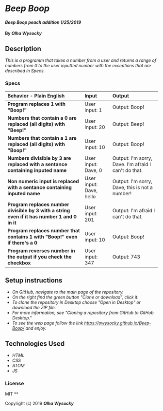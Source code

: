 # _Beep Boop_

#### _Beep Boop peach addition 1/25/2019_

#### By _**Olha Wysocky**_

## Description

_This is a programm  that takes a number from a user and returns a range of numbers from 0 to the user inputted number with the exceptions that are described in Specs._

### Specs
| Behavior - Plain English | Input | Output |
| :-------------     | :------------- | :------------- |
| **Program replaces 1 with "Boop!"** | User input: 1 | Output: Boop!|
| **Numbers that contain a 0 are replaced (all digits) with "Beep!"** | User input: 20 | Output: Beep!|
| **Numbers that contain a 1 are replaced (all digits) with "Boop!"**| User input: 10 | Output: Boop!|
| **Numbers divisible by 3 are replaced with a sentance containing inputed name** | User input: Dave, 0 | Output: I'm sorry, Dave. I'm afraid I can't do that.|
| **Non numeric input is replaced with a sentance containing inputed name** | User input: Dave, hello | Output: I'm sorry, Dave, this is not a number!|
| **Program replaces number divisible by 3 with a string even if it has number 1 and 0 in it** | User input: 201 | Output: I'm afraid I can't do that.|
| **Program replaces number that contains 1 with "Boop!" even if there's a 0** | User input: 10 | Output: Boop!|
| **Program reverses number in the output if you check the checkbox** | User input: 347 | Output: 743|

## Setup instructions
* _On GitHub, navigate to the main page of the repository._
* _On the right find the green button "Clone or download", click it._
* _To clone the repository in Desktop choose "Open in Desktop" or download the ZIP file._
* _For more information, see "Cloning a repository from GitHub to GitHub Desktop."_
* _To see the web page follow the link https://owysocky.github.io/Beep-Boop/ and enjoy._

## Technologies Used

* _HTML_
* _CSS_
* _ATOM_
* _JS_

### License
MIT
**

Copyright (c) 2019 **_Olha Wysocky_**
